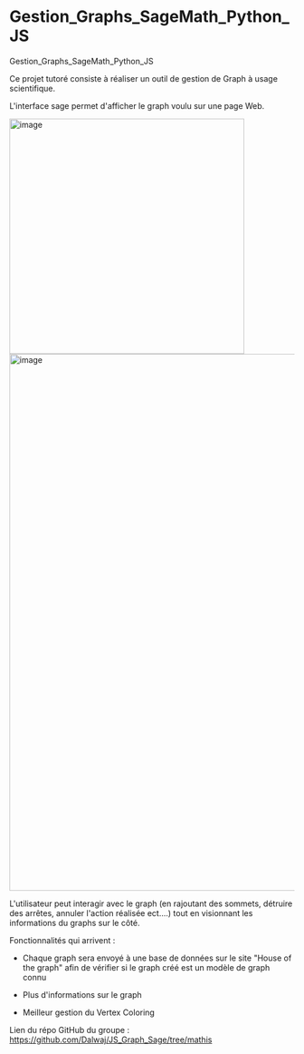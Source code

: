 # Gestion_Graphs_SageMath_Python_JS
Gestion_Graphs_SageMath_Python_JS

Ce projet tutoré consiste à réaliser un outil de gestion de Graph à usage scientifique.

L'interface sage permet d'afficher le graph voulu sur une page Web.

<img width="415" alt="image" src="https://user-images.githubusercontent.com/90316879/156390728-80d496fa-c4f3-4d4a-aab0-fee27015bc53.png">

<img width="947" alt="image" src="https://user-images.githubusercontent.com/90316879/156390961-b24b32e5-2d11-4e10-9811-823b15112082.png">


L'utilisateur peut interagir avec le graph (en rajoutant des sommets, détruire des arrêtes, annuler l'action réalisée ect....) tout en visionnant les informations du graphs sur le côté.

Fonctionnalités qui arrivent : 

- Chaque graph sera envoyé à une base de données sur le site "House of the graph" afin de vérifier si le graph créé est un modèle de graph connu

- Plus d'informations sur le graph 

- Meilleur gestion du Vertex Coloring


Lien du répo GitHub du groupe : https://github.com/Dalwaj/JS_Graph_Sage/tree/mathis
